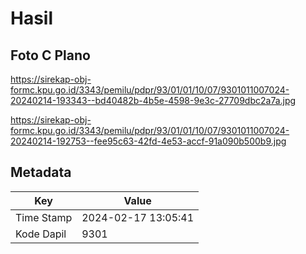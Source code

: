 # Hasil

## Foto C Plano

https://sirekap-obj-formc.kpu.go.id/3343/pemilu/pdpr/93/01/01/10/07/9301011007024-20240214-193343--bd40482b-4b5e-4598-9e3c-27709dbc2a7a.jpg

https://sirekap-obj-formc.kpu.go.id/3343/pemilu/pdpr/93/01/01/10/07/9301011007024-20240214-192753--fee95c63-42fd-4e53-accf-91a090b500b9.jpg


## Metadata

| Key        | Value               |
| ---------- | ------------------- |
| Time Stamp | 2024-02-17 13:05:41 |
| Kode Dapil | 9301                |



